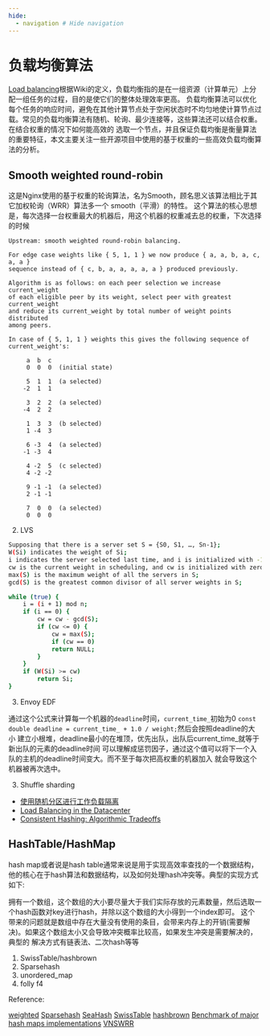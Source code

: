 ```yaml
---
hide:
  - navigation # Hide navigation
---
```


# 负载均衡算法

[Load balancing](https://en.wikipedia.org/wiki/Load_balancing_(computing))根据Wiki的定义，负载均衡指的是在一组资源（计算单元）上分配一组任务的过程，目的是使它们的整体处理效率更高。
负载均衡算法可以优化每个任务的响应时间，避免在其他计算节点处于空闲状态时不均匀地使计算节点过载。常见的负载均衡算法有随机、轮询、最少连接等，这些算法还可以结合权重。在结合权重的情况下如何能高效的
选取一个节点，并且保证负载均衡是衡量算法的重要特征，本文主要关注一些开源项目中使用的基于权重的一些高效负载均衡算法的分析。

## Smooth weighted round-robin

这是Nginx使用的基于权重的轮询算法，名为Smooth，顾名思义该算法相比于其它加权轮询（WRR）算法多一个 smooth（平滑）的特性。
这个算法的核心思想是，每次选择一台权重最大的机器后，用这个机器的权重减去总的权重，下次选择的时候

```plain
Upstream: smooth weighted round-robin balancing.

For edge case weights like { 5, 1, 1 } we now produce { a, a, b, a, c, a, a }
sequence instead of { c, b, a, a, a, a, a } produced previously.

Algorithm is as follows: on each peer selection we increase current_weight
of each eligible peer by its weight, select peer with greatest current_weight
and reduce its current_weight by total number of weight points distributed
among peers.

In case of { 5, 1, 1 } weights this gives the following sequence of
current_weight's:

     a  b  c
     0  0  0  (initial state)

     5  1  1  (a selected)
    -2  1  1

     3  2  2  (a selected)
    -4  2  2

     1  3  3  (b selected)
     1 -4  3

     6 -3  4  (a selected)
    -1 -3  4

     4 -2  5  (c selected)
     4 -2 -2

     9 -1 -1  (a selected)
     2 -1 -1

     7  0  0  (a selected)
     0  0  0
```

2. LVS

```bash
Supposing that there is a server set S = {S0, S1, …, Sn-1};
W(Si) indicates the weight of Si;
i indicates the server selected last time, and i is initialized with -1;
cw is the current weight in scheduling, and cw is initialized with zero;
max(S) is the maximum weight of all the servers in S;
gcd(S) is the greatest common divisor of all server weights in S;

while (true) {
    i = (i + 1) mod n;
    if (i == 0) {
        cw = cw - gcd(S);
        if (cw <= 0) {
            cw = max(S);
            if (cw == 0)
            return NULL;
        }
    }
    if (W(Si) >= cw)
        return Si;
}
```

3. Envoy EDF

通过这个公式来计算每一个机器的`deadline`时间，`current_time_`初始为0
`const double deadline = current_time_ + 1.0 / weight;`然后会按照deadline的大小
建立小根堆，deadline最小的在堆顶，优先出队，出队后current_time_就等于新出队的元素的deadline时间
可以理解成惩罚因子，通过这个值可以将下一个入队的主机的deadline时间变大。而不至于每次把高权重的机器加入
就会导致这个机器被再次选中。


3. Shuffle sharding

* [使用随机分区进行工作负载隔离](https://sre.google/sre-book/load-balancing-datacenter/)
* [Load Balancing in the Datacenter](https://aws.amazon.com/cn/builders-library/workload-isolation-using-shuffle-sharding/)
* [Consistent Hashing: Algorithmic Tradeoffs](https://medium.com/@dgryski/consistent-hashing-algorithmic-tradeoffs-ef6b8e2fcae8)

## HashTable/HashMap

hash map或者说是hash table通常来说是用于实现高效率查找的一个数据结构，他的核心在于hash算法和数据结构，以及如何处理hash冲突等。典型的实现方式如下:

拥有一个数组，这个数组的大小要尽量大于我们实际存放的元素数量，然后选取一个hash函数对key进行hash，并除以这个数组的大小得到一个index即可。
这个带来的问题就是数组中存在大量没有使用的条目，会带来内存上的开销(需要解决)。如果这个数组太小又会导致冲突概率比较高，如果发生冲突是需要解决的，典型的
解决方式有链表法、二次hash等等

1. SwissTable/hashbrown
2. Sparsehash
3. unordered_map
4. folly f4

Reference:

[weighted](https://github.com/smallnest/weighted)
[Sparsehash](http://tristanpenman.com/blog/posts/2017/10/11/sparsehash-internals/)
[SeaHash](http://ticki.github.io/blog/seahash-explained/)
[SwissTable](https://abseil.io/blog/20180927-swisstables)
[hashbrown](https://blog.waffles.space/2018/12/07/deep-dive-into-hashbrown/)
[Benchmark of major hash maps implementations](https://tessil.github.io/2016/08/29/benchmark-hopscotch-map.html)
[VNSWRR](https://www.infoq.cn/article/sebuh0k6ji*ytfqzcihb)